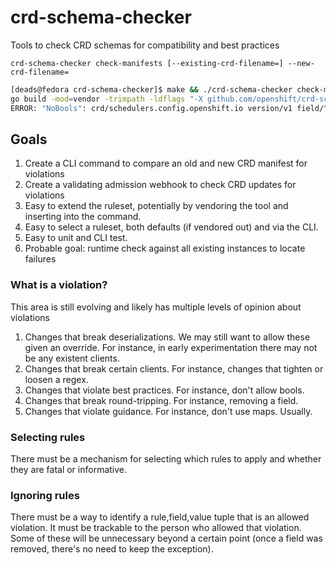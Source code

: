 # crd-schema-checker
Tools to check CRD schemas for compatibility and best practices

`crd-schema-checker check-manifests [--existing-crd-filename=] --new-crd-filename=`


```bash
[deads@fedora crd-schema-checker]$ make && ./crd-schema-checker check-manifests --existing-crd-filename=pkg/manifestcomparators/testdata/no_bools/bool-already-existed-and-another/existing.yaml --new-crd-filename=pkg/manifestcomparators/testdata/no_bools/bool-already-existed-and-another/new.yaml
go build -mod=vendor -trimpath -ldflags "-X github.com/openshift/crd-schema-checker/pkg/version.versionFromGit="v0.0.0-unknown-6df7258" -X github.com/openshift/crd-schema-checker/pkg/version.commitFromGit="6df7258" -X github.com/openshift/crd-schema-checker/pkg/version.gitTreeState="dirty" -X github.com/openshift/crd-schema-checker/pkg/version.buildDate="2023-05-16T21:12:30Z" " github.com/openshift/crd-schema-checker/cmd/crd-schema-checker
ERROR: "NoBools": crd/schedulers.config.openshift.io version/v1 field/^.spec.newIllegalField may not be a boolean
```

## Goals

1. Create a CLI command to compare an old and new CRD manifest for violations
2. Create a validating admission webhook to check CRD updates for violations
3. Easy to extend the ruleset, potentially by vendoring the tool and inserting into the command.
4. Easy to select a ruleset, both defaults (if vendored out) and via the CLI.
5. Easy to unit and CLI test.
6. Probable goal: runtime check against all existing instances to locate failures


### What is a violation?
This area is still evolving and likely has multiple levels of opinion about violations
1. Changes that break deserializations.  We may still want to allow these given an override. 
   For instance, in early experimentation there may not be any existent clients.
2. Changes that break certain clients.
   For instance, changes that tighten or loosen a regex.
3. Changes that violate best practices.
   For instance, don't allow bools.
4. Changes that break round-tripping.
   For instance, removing a field.
5. Changes that violate guidance.
   For instance, don't use maps.  Usually.

### Selecting rules
There must be a mechanism for selecting which rules to apply and whether they are fatal or informative.

### Ignoring rules
There must be a way to identify a rule,field,value tuple that is an allowed violation.
It must be trackable to the person who allowed that violation.
Some of these will be unnecessary beyond a certain point (once a field was removed, there's no need to keep the exception).

